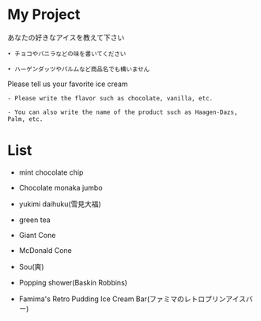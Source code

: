 # My Project
あなたの好きなアイスを教えて下さい

    • チョコやバニラなどの味を書いてください

    • ハーゲンダッツやパルムなど商品名でも構いません

Please tell us your favorite ice cream

    - Please write the flavor such as chocolate, vanilla, etc.

    - You can also write the name of the product such as Haagen-Dazs, Palm, etc.


# List 
* mint chocolate chip

* Chocolate monaka jumbo

* yukimi daihuku(雪見大福)

* green tea

* Giant Cone

* McDonald Cone

* Sou(爽)

* Popping shower(Baskin Robbins)

* Famima's Retro Pudding Ice Cream Bar(ファミマのレトロプリンアイスバー)
